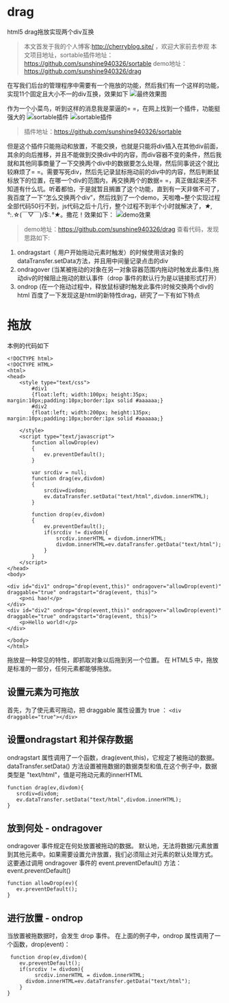 # drag
html5 drag拖放实现两个div互换
> 本文首发于我的个人博客:http://cherryblog.site/ ，欢迎大家前去参观
> 本文项目地址，sortable插件地址：https://github.com/sunshine940326/sortable
> demo地址：https://github.com/sunshine940326/drag

 在写我们后台的管理程序中需要有一个拖放的功能，然后我们有一个这样的功能，实现11个固定且大小不一的div互换，效果如下
![最终效果图](https://user-gold-cdn.xitu.io/2017/5/24/c9919143af8ac22486c3fb9fcfd5b981)

作为一个小菜鸟，听到这样的消息我是蒙逼的= =，在网上找到一个插件，功能挺强大的
![sortable插件](https://user-gold-cdn.xitu.io/2017/5/24/0c1b872fd140ad1053ec1a7f0b03fa75)
![sortable插件](https://user-gold-cdn.xitu.io/2017/5/24/3b43ace9a1ed0d25d21a9e694604c71f)
> 插件地址：https://github.com/sunshine940326/sortable

但是这个插件只能拖动和放置，不能交换，也就是只能将div插入在其他div前面，其余的向后推移，并且不能做到交换div中的内容，而div容器不变的条件，然后我就和其他同事商量了一下交换两个div中的数据要怎么处理，然后同事说这个就比较麻烦了= =。需要写死div，然后先记录鼠标拖动前的div中的内容，然后判断鼠标放下的位置，在哪一个div的范围内，再交换两个的数据= =，真正做起来还不知道有什么坑。听着都怕，于是就暂且搁置了这个功能，直到有一天非做不可了，我百度了一下“怎么交换两个div”，然后找到了一个demo，天啦噜~整个实现过程全部代码50行不到，js代码之后十几行，整个过程不到半个小时就解决了，*★,°*:.☆\(￣▽￣)/$:*.°★*。撒花！效果如下：
![demo效果](https://user-gold-cdn.xitu.io/2017/5/24/e214bb0885534cf1b13f15cb563563e3)
> demo地址：https://github.com/sunshine940326/drag
查看代码，发现思路如下:

 1. ondragstart（ 用户开始拖动元素时触发）的时候使用该对象的dataTransfer.setData方法，并且用中间量记录点击的div
 2. ondragover (当某被拖动的对象在另一对象容器范围内拖动时触发此事件),拖动div的时候阻止拖动的默认事件（drop 事件的默认行为是以链接形式打开）
 3. ondrop (在一个拖动过程中，释放鼠标键时触发此事件)时候交换两个div的html
 百度了一下发现这是html的新特性drag，研究了一下有如下特点

# 拖放
本例的代码如下
```
<!DOCTYPE html>
<!DOCTYPE HTML>
<html>
<head>
    <style type="text/css">
        #div1
        {float:left; width:100px; height:35px; margin:10px;padding:10px;border:1px solid #aaaaaa;}
        #div2
        {float:left; width:200px; height:135px; margin:10px;padding:10px;border:1px solid #aaaaaa;}

    </style>
    <script type="text/javascript">
        function allowDrop(ev)
        {
            ev.preventDefault();
        }

        var srcdiv = null;
        function drag(ev,divdom)
        {
            srcdiv=divdom;
            ev.dataTransfer.setData("text/html",divdom.innerHTML);
        }

        function drop(ev,divdom)
        {
            ev.preventDefault();
            if(srcdiv != divdom){
                srcdiv.innerHTML = divdom.innerHTML;
                divdom.innerHTML=ev.dataTransfer.getData("text/html");
            }
        }
    </script>
</head>
<body>

<div id="div1" ondrop="drop(event,this)" ondragover="allowDrop(event)" draggable="true" ondragstart="drag(event, this)">
    <p>ni hao!</p>
</div>
<div id="div2" ondrop="drop(event,this)" ondragover="allowDrop(event)" draggable="true" ondragstart="drag(event, this)">
    <p>Hello world!</p>
</div>

</body>
</html>
```
拖放是一种常见的特性，即抓取对象以后拖到另一个位置。
在 HTML5 中，拖放是标准的一部分，任何元素都能够拖放。
## 设置元素为可拖放
首先，为了使元素可拖动，把 draggable 属性设置为 true ：
`<div draggable="true"></div>`
## 设置ondragstart 和并保存数据
ondragstart 属性调用了一个函数，drag(event,this)，它规定了被拖动的数据。dataTransfer.setData() 方法设置被拖数据的数据类型和值,在这个例子中，数据类型是 "text/html"，值是可拖动元素的innerHTML
```
function drag(ev,divdom){
   srcdiv=divdom;
   ev.dataTransfer.setData("text/html",divdom.innerHTML);
}
```
## 放到何处 - ondragover
ondragover 事件规定在何处放置被拖动的数据。
默认地，无法将数据/元素放置到其他元素中。如果需要设置允许放置，我们必须阻止对元素的默认处理方式。
这要通过调用 ondragover 事件的 event.preventDefault() 方法：
event.preventDefault()
```
function allowDrop(ev){
   ev.preventDefault();
}
``` 
## 进行放置 - ondrop
当放置被拖数据时，会发生 drop 事件。
在上面的例子中，ondrop 属性调用了一个函数，drop(event)：
```
 function drop(ev,divdom){
    ev.preventDefault();
    if(srcdiv != divdom){
         srcdiv.innerHTML = divdom.innerHTML;
      divdom.innerHTML=ev.dataTransfer.getData("text/html");
    }
}
``` 
 

 
 
